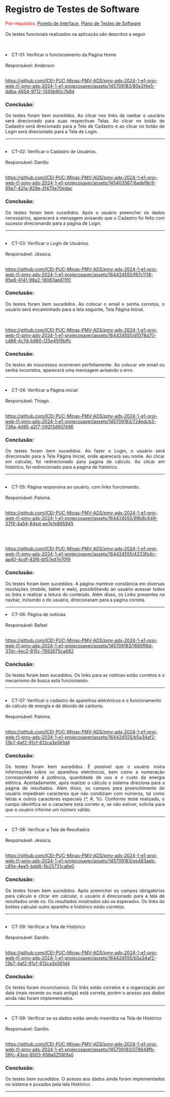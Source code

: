 # Registro de Testes de Software
<div align="justify">
  
<span style="color:red">Pré-requisitos: <a href="https://github.com/ICEI-PUC-Minas-PMV-ADS/pmv-ads-2024-1-e1-proj-web-t1-pmv-ads-2024-1-e1-projecosaver/blob/main/documentos/04-Projeto%20de%20Interface.md"> Projeto de Interface</a></span>, <a href="https://github.com/ICEI-PUC-Minas-PMV-ADS/pmv-ads-2024-1-e1-proj-web-t1-pmv-ads-2024-1-e1-projecosaver/blob/main/documentos/07-Plano%20de%20Testes%20de%20Software.md"> Plano de Testes de Software</a>
<br><br>
Os testes funcionais realizados na aplicação são descritos a seguir.
</div>

<br>
<br>

<li> 
CT-01: Verificar o funcionamento da Pagina Home
<br>
<br>
Responsável: Anderson 
<br>
<br>

https://github.com/ICEI-PUC-Minas-PMV-ADS/pmv-ads-2024-1-e1-proj-web-t1-pmv-ads-2024-1-e1-projecosaver/assets/145709183/80e2f4e5-ddba-4654-9712-1345b90c7b8d

### Conclusão:
 
<div align="justify">
Os testes foram bem sucedidos. Ao clicar nos links da navbar o usurário será direcionado para suas respectivas Telas. Ao clicar no botão de Cadastro será direcionado para a Tela de Cadastro e ao clicar no botão de Login será direcionado para a Tela de Login.  
</div>
</li>

<hr>
<br>

<li> 
CT-02: Verificar o Cadastro de Usuários.
<br>
<br>
Responsável: Danillo 
<br>
<br>

https://github.com/ICEI-PUC-Minas-PMV-ADS/pmv-ads-2024-1-e1-proj-web-t1-pmv-ads-2024-1-e1-projecosaver/assets/145403567/6adef8c9-65e7-42fa-929e-2f470e70edac

### Conclusão:
 
<div align="justify">
Os testes foram bem sucedidos. Após o usuário preencher os dados necessários, aparecerá a mensagem avisando que o Cadastro foi feito com sucesso direcionando para a página de Login. 
</div>
</li>

<hr>
<br>

<li> 
CT-03: Verificar o Login de Usuários.
<br>
<br>
Responsável: Jéssica. 
<br>
<br>
    
https://github.com/ICEI-PUC-Minas-PMV-ADS/pmv-ads-2024-1-e1-proj-web-t1-pmv-ads-2024-1-e1-projecosaver/assets/164424555/f67c1118-95e8-4141-98e2-18063ab611f0

### Conclusão:

<div align="justify">
Os testes foram bem sucedidos. Ao colocar o email e senha corretos, o usuário será encaminhado para a tela seguinte, Tela Página Inicial.
</div>

<br>
<br>

https://github.com/ICEI-PUC-Minas-PMV-ADS/pmv-ads-2024-1-e1-proj-web-t1-pmv-ads-2024-1-e1-projecosaver/assets/164424555/d1078d70-cd88-4c7d-b980-f25e45f9bffc

### Conclusão:
<div align="justify">
Os testes de insucessos ocorreram perfeitamente. Ao colocar um email ou senha incorretos, aparecerá uma mensagem avisando o erro.
</div>
</li>

<hr>
<br>

<li> 
CT-04: Verificar a Página inicial
<br>
<br>
Responsável: Thiago. 
<br>
<br>

https://github.com/ICEI-PUC-Minas-PMV-ADS/pmv-ads-2024-1-e1-proj-web-t1-pmv-ads-2024-1-e1-projecosaver/assets/145709183/724edcb3-736a-4d95-a2f7-092f3d907496

### Conclusão:

<div align="justify">
Os testes foram bem sucedidos. Ao fazer o Login, o usuário será direcionado para a Tela Página Inicial, onde aparecerá seu nome. Ao clicar em calcular, foi redirecionado para pagina de cálculo. Ao clicar em histórico, foi redirecionado para a pagina de histórico.  
</div>
</li>

<hr>
<br>

<li> 
CT-05: Página responsiva ao usuário, com links funcionando.
<br>
<br>
Responsável: Paloma. 
<br>
<br>
    
https://github.com/ICEI-PUC-Minas-PMV-ADS/pmv-ads-2024-1-e1-proj-web-t1-pmv-ads-2024-1-e1-projecosaver/assets/164424555/99b8c649-37f9-4a54-84ed-ee7e1e895945

<br>
<br>

https://github.com/ICEI-PUC-Minas-PMV-ADS/pmv-ads-2024-1-e1-proj-web-t1-pmv-ads-2024-1-e1-projecosaver/assets/164424555/4233fb4c-aa40-4cdf-83f6-bf57ed7e70f9

### Conclusão:
<div align="justify">
Os testes foram bem sucedidos. A página manteve constância em diversas resoluções (mobile, tablet e web), possibilitando ao usuário acessar todos os links e realizar a leitura do conteúdo. Além disso, os Links presentes na navbar, incluindo o do usuário, direcionaram para a página correta. 
</div>

</li>
<hr>

<li> 
CT-06: Página de noticias
<br>
<Br>
Responsável: Rafael
<br>
<br>

https://github.com/ICEI-PUC-Minas-PMV-ADS/pmv-ads-2024-1-e1-proj-web-t1-pmv-ads-2024-1-e1-projecosaver/assets/145709183/1685ff6d-37dc-4ec2-815c-7692675ca682

### Conclusão:

<div align="justify">
Os testes foram bem sucedidos. Os links para as notícias estão corretos e o mecanismo de busca está funcionando. 
</div>
</li>

<hr>
<br>
  
<li> 
CT-07: Verificar o cadastro de aparelhos eletrônicos e o funcionamento do cálculo de energia e de dióxido de carbono.
<br>
<Br>
Responsável: Paloma.
<br>
<br>

https://github.com/ICEI-PUC-Minas-PMV-ADS/pmv-ads-2024-1-e1-proj-web-t1-pmv-ads-2024-1-e1-projecosaver/assets/164424555/b5a34af2-13b7-4af2-91cf-612ca3e561d4

### Conclusão:

<div align="justify">
Os testes foram bem sucedidos. É possível que o usuário insira informações sobre os aparelhos eletrônicos, bem como a numeração correspondente à potência, quantidade de uso e o custo da energia elétrica. Acertadamente, após realizar o cálculo o sistema direciona para a página de resultados. Além disso, os campos para preenchimento do usuário impediram caracteres que não condiziam com números, tal como letras e outros caracteres especiais (*, #, %). Conforme teste realizado, o campo identifica se o caractere está correto e, se não estiver, solicita para que o usuário informe um número válido. 
</div>
</li>

<hr>
<br>

<li> 
CT-08: Verificar a Tela de Resultados
<br>
<Br>
Responsável: Jéssica.
<br>
<br>

https://github.com/ICEI-PUC-Minas-PMV-ADS/pmv-ads-2024-1-e1-proj-web-t1-pmv-ads-2024-1-e1-projecosaver/assets/145709183/ee483aeb-c85e-4ee5-bdd6-5b25731ca6e0

### Conclusão:

<div align="justify">
Os testes foram bem sucedidos. Após preencher os campos obrigatórios para cálculo e clicar em calcular, o usuário é direcionado para a tela de resultados onde os. Os resultados mostrados são os esperados. Os links do botões calcular outro aparelho e histórico estão corretos. 
</div>
</li>

<hr>
<br>

<li> 
CT-09: Verificar a Tela de Histórico
<br>
<Br>
Responsável: Danillo.
<br>
<br>

https://github.com/ICEI-PUC-Minas-PMV-ADS/pmv-ads-2024-1-e1-proj-web-t1-pmv-ads-2024-1-e1-projecosaver/assets/164424555/b5a34af2-13b7-4af2-91cf-612ca3e561d4

### Conclusão:

<div align="justify">
Os testes foram inconclusivos. Os links estão corretos e a organização por data (mais recente ou mais antiga) está correta, porém o acesso aos dados ainda não foram implementados. 
</div>
</li>

<hr>
<br>

<li> 
CT-09: Verificar se os dados estão sendo inseridos na Tela de Histórico
<br>
<Br>
Responsável: Danillo.
<br>
<br>


https://github.com/ICEI-PUC-Minas-PMV-ADS/pmv-ads-2024-1-e1-proj-web-t1-pmv-ads-2024-1-e1-projecosaver/assets/145709183/078648fb-56fc-43ed-9503-659a52580fa0


### Conclusão:

<div align="justify">
Os testes bem sucedidos. O acesso aos dados ainda foram implementados no sistema e puxados pela tela Histórico. 
</div>
</li>

<hr>
<br>

